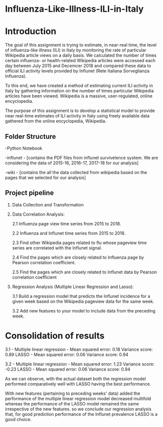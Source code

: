 # Influenza-Like-Illness-ILI-in-Italy

# Introduction
The goal of this assignment is trying to estimate, in near-real time, the level of influenza-like illness (ILI) in Italy by monitoring the rate of particular Wikipedia article views on a daily basis. We calculated the number of times certain influenza- or health-related Wikipedia articles were accessed each day between July 2015 and Decemcer 2018 and compared these data to official ILI activity levels provided by Influnet (Rete Italiana Sorveglianza Influenza).

To this end, we have created a method of estimating current ILI activity in Italy by gathering information on the number of times particular Wikipedia articles have been viewed. Wikipedia is a massive, user-regulated, online encyclopedia.

The purpose of this assignment is to develop a statistical model to provide near real-time estimates of ILI activity in Italy using freely available data gathered from the online encyclopedia, Wikipedia.

## Folder Structure
-Python Notebook

-influnet - [contains the PDF files from influnet survivelence system. We are considering the data of 2015-16, 2016-17, 2017-18 for our analysis]

-wiki - [contains the all the data collected from wikipedia based on the pages that we selected for our analysis]

## Project pipeline

1. Data Collection and Transformation
2. Data Correlation Analysis:
   
   2.1 Influenza page view time series from 2015 to 2018.
   
   2.2 Influenza and Influnet time series from 2015 to 2018.
   
   2.3 Find other Wikipedia pages related to flu whose pageview time series are correlated with the Influnet signal. 
   
   2.4 Find the pages which are closely related to Influenza page by Pearson correlation coefficient.
   
   2.5 Find the pages which are closely related to Influnet data by Pearson correlation coefficient
3. Regression Analysis (Multiple Linear Regression and Lasso):
   
   3.1 Build a regression model that predicts the Influnet incidence for a given week based on the Wikipedia pageview data for the same week.
   
   3.2 Add new features to your model to include data from the preceding week.

# Consolidation of results
3.1 - Multiple linear regression - Mean squared error: 0.18 Variance score: 0.89 LASSO - Mean squared error: 0.06 Variance score: 0.94

3.2 - Multiple linear regression - Mean squared error: 1.23 Variance score: -0.23 LASSO - Mean squared error: 0.06 Variance score: 0.94

As we can observe, with the actual dataset both the regression model performed comparatively well with LASSO having the best performance.

With new features (pertaining to preceding weeks' data) added the performance of the multiple linear regression model decreased multifold whereas the performance of the LASSO model remained the same irrespective of the new features. so we conclude our regression analysis that, for good prediction performance of the Influnet prevalence LASSO is a good choice.
